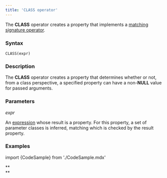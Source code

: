 ```yaml
---
title: 'CLASS operator'
---
```


The **CLASS** operator creates a property that implements a [matching signature operator](Property_signature_CLASS.md).

### Syntax

    CLASS(expr) 

### Description

The **CLASS** operator creates a property that determines whether or not, from a class perspective, a specified property can have a non-**NULL** value for passed arguments.

### Parameters

*expr*

An [expression](Expression.md) whose result is a property. For this property, a set of parameter classes is inferred, matching which is checked by the result property. 

### Examples


import {CodeSample} from './CodeSample.mdx'

<CodeSample url="http://documentation.lsfusion.org:5000/sample?file=OperatorPropertySample&block=class"/>

**  
**
